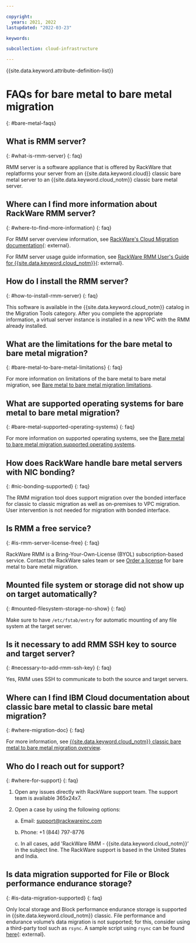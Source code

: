 ```yaml
---

copyright:
  years: 2021, 2022
lastupdated: "2022-03-23"

keywords: 

subcollection: cloud-infrastructure

---
```


{{site.data.keyword.attribute-definition-list}}

# FAQs for bare metal to bare metal migration
{: #bare-metal-faqs}

## What is RMM server?
{: #what-is-rmm-server}
{: faq}

RMM server is a software appliance that is offered by RackWare that replatforms your server from an {{site.data.keyword.cloud}} classic bare metal server to an {{site.data.keyword.cloud_notm}} classic bare metal server.

## Where can I find more information about RackWare RMM server?
{: #where-to-find-more-information}
{: faq}

For RMM server overview information, see [RackWare's Cloud Migration documentation](https://www.rackwareinc.com/cloud-migration){: external}.

For RMM server usage guide information, see [RackWare RMM User's Guide for {{site.data.keyword.cloud_notm}}](https://www.rackwareinc.com/rackware-rmm-users-guide-for-ibm-cloud){: external}.

## How do I install the RMM server?
{: #how-to-install-rmm-server}
{: faq}

This software is available in the {{site.data.keyword.cloud_notm}} catalog in the Migration Tools category. After you complete the appropriate information, a virtual server instance is installed in a new VPC with the RMM already installed.

## What are the limitations for the bare metal to bare metal migration?
{: #bare-metal-to-bare-metal-limitations}
{: faq}

For more information on limitations of the bare metal to bare metal migration, see [Bare metal to bare metal migration limitations](/docs/cloud-infrastructure?topic=cloud-infrastructure-p-p-migration-bare-metal-overview#p-p-migration-bare-metal-limitations).

## What are supported operating systems for bare metal to bare metal migration?
{: #bare-metal-supported-operating-systems}
{: faq}

For more information on supported operating systems, see the [Bare metal to bare metal migration supported operating systems](/docs/cloud-infrastructure?topic=cloud-infrastructure-p-p-migration-bare-metal-overview#p-p-migration-bare-metal-supported-os).

## How does RackWare handle bare metal servers with NIC bonding?
{: #nic-bonding-supported}
{: faq}

The RMM migration tool does support migration over the bonded interface for classic to classic migration as well as on-premises to VPC migration. User intervention is not needed for migration with bonded interface.

## Is RMM a free service? 
{: #is-rmm-server-license-free}
{: faq}

RackWare RMM is a Bring-Your-Own-License (BYOL) subscription-based service. Contact the RackWare sales team or see [Order a license](/cloud-infrastructure?topic=cloud-infrastructure-p-p-migration-bare-metal-overview#p-p-migration-bare-metal-ordering-license) for bare metal to bare metal migration.

## Mounted file system or storage did not show up on target automatically?
{: #mounted-filesystem-storage-no-show}
{: faq}

Make sure to have `/etc/fstab/entry` for automatic mounting of any file system at the target server.

## Is it necessary to add RMM SSH key to source and target server?
{: #necessary-to-add-rmm-ssh-key}
{: faq}

Yes, RMM uses SSH to communicate to both the source and target servers. 

## Where can I find IBM Cloud documentation about classic bare metal to classic bare metal migration?
{: #where-migration-doc}
{: faq}

For more information, see [{{site.data.keyword.cloud_notm}} classic bare metal to bare metal migration overview](/docs/cloud-infrastructure?topic=cloud-infrastructure-p-p-migration-bare-metal-overview).


## Who do I reach out for support?
{: #where-for-support}
{: faq}

1. Open any issues directly with RackWare support team. The support team is available 365x24x7.

2. Open a case by using the following options:

    a. Email: support@rackwareinc.com
  
    b. Phone: +1 (844) 797-8776
  
    c. In all cases, add 'RackWare RMM - {{site.data.keyword.cloud_notm}}’ in the subject line. The RackWare support is based in the United States and India.

## Is data migration supported for File or Block performance endurance storage?
{: #is-data-migration-supported}
{: faq}

Only local storage and Block performance endurance storage is supported in {{site.data.keyword.cloud_notm}} classic. File performance and endurance volume’s data migration is not supported; for this, consider using a third-party tool such as `rsync`. A sample script using `rsync` can be found [here](https://github.com/IBM-Cloud/vpc-migration-tools){: external}.









